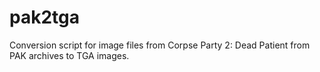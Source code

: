 # pak2tga
Conversion script for image files from Corpse Party 2: Dead Patient from PAK archives to TGA images.
